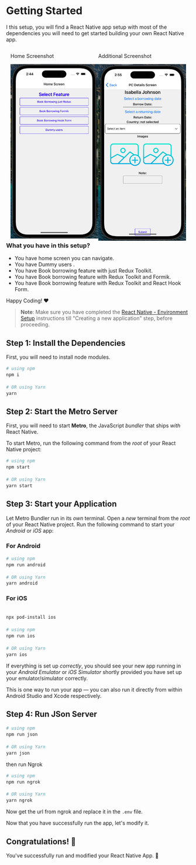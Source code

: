 # Getting Started

I this setup, you will find a React Native app setup with most of the dependencies you will need to get started building your own React Native app.

<div style="margin: 12px;">
  <div style="float: left; width: 50%;">
    <p>Home Screenshot</p>
    <img src="src/assets/HomeScreenshot.png" alt="Home Screenshot" />
  </div>
  <div style="float: left; width: 50%;">
    <p>Additional Screenshot</p>
    <img src="src/assets/FormScreenshot.png" alt="Additional Screenshot" />
  </div>
</div>

### What you have in this setup?

- You have home screen you can navigate.
- You have Dummy users .
- You have Book borrowing feature with just Redux Toolkit.
- You have Book borrowing feature with Redux Toolkit and Formik.
- You have Book borrowing feature with Redux Toolkit and React Hook Form.

Happy Coding! :heart:

> **Note**: Make sure you have completed the [React Native - Environment Setup](https://reactnative.dev/docs/environment-setup) instructions till "Creating a new application" step, before proceeding.

## Step 1: Install the Dependencies

First, you will need to install node modules.

```bash
# using npm
npm i

# OR using Yarn
yarn
```

## Step 2: Start the Metro Server

First, you will need to start **Metro**, the JavaScript _bundler_ that ships _with_ React Native.

To start Metro, run the following command from the _root_ of your React Native project:

```bash
# using npm
npm start

# OR using Yarn
yarn start
```

## Step 3: Start your Application

Let Metro Bundler run in its _own_ terminal. Open a _new_ terminal from the _root_ of your React Native project. Run the following command to start your _Android_ or _iOS_ app:

### For Android

```bash
# using npm
npm run android

# OR using Yarn
yarn android
```

### For iOS

```bash

npx pod-install ios

# using npm
npm run ios

# OR using Yarn
yarn ios
```

If everything is set up _correctly_, you should see your new app running in your _Android Emulator_ or _iOS Simulator_ shortly provided you have set up your emulator/simulator correctly.

This is one way to run your app — you can also run it directly from within Android Studio and Xcode respectively.

## Step 4: Run JSon Server

```bash
# using npm
npm run json

# OR using Yarn
yarn json
```

then run Ngrok

```bash
# using npm
npm run ngrok

# OR using Yarn
yarn ngrok
```

Now get the url from ngrok and replace it in the `.env` file.

Now that you have successfully run the app, let's modify it.

## Congratulations! :tada:

You've successfully run and modified your React Native App. :partying_face:
